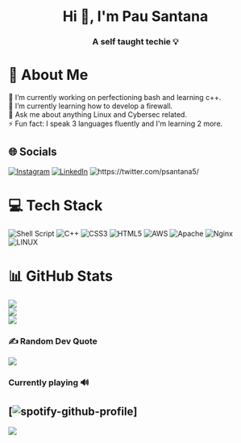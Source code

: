 <h1 align="center">Hi 👋, I'm Pau Santana</h1>
<h3 align="center">A self taught techie 💡</h3>

# 💫 About Me
🔭 I’m currently working on perfectioning bash and learning c++.<br>🌱 I’m currently learning how to develop a firewall.<br>💬 Ask me about anything Linux and Cybersec related.<br>⚡ Fun fact: I speak 3 languages fluently and I'm learning 2 more.


## 🌐 Socials
[![Instagram](https://img.shields.io/badge/Instagram-%23E4405F.svg?logo=Instagram&logoColor=white)](https://instagram.com/santanillo_xd) [![LinkedIn](https://img.shields.io/badge/LinkedIn-%230077B5.svg?logo=linkedin&logoColor=white)](https://linkedin.com/in/pau-santana-b12038225) <img alt="https://twitter.com/psantana5/" src="https://img.shields.io/twitter/url">



# 💻 Tech Stack
![Shell Script](https://img.shields.io/badge/shell_script-%23121011.svg?style=for-the-badge&logo=gnu-bash&logoColor=white) ![C++](https://img.shields.io/badge/c++-%2300599C.svg?style=for-the-badge&logo=c%2B%2B&logoColor=white) ![CSS3](https://img.shields.io/badge/css3-%231572B6.svg?style=for-the-badge&logo=css3&logoColor=white) ![HTML5](https://img.shields.io/badge/html5-%23E34F26.svg?style=for-the-badge&logo=html5&logoColor=white) ![AWS](https://img.shields.io/badge/AWS-%23FF9900.svg?style=for-the-badge&logo=amazon-aws&logoColor=white) ![Apache](https://img.shields.io/badge/apache-%23D42029.svg?style=for-the-badge&logo=apache&logoColor=white) ![Nginx](https://img.shields.io/badge/nginx-%23009639.svg?style=for-the-badge&logo=nginx&logoColor=white) ![LINUX](https://img.shields.io/badge/Linux-FCC624?style=for-the-badge&logo=linux&logoColor=black)

# 📊 GitHub Stats
![](https://github-readme-stats.vercel.app/api?username=psantana5&theme=nightowl&hide_border=false&include_all_commits=false&count_private=false)<br/>
![](https://github-readme-streak-stats.herokuapp.com/?user=psantana5&theme=nightowl&hide_border=false)<br/>
![](https://github-readme-stats.vercel.app/api/top-langs/?username=psantana5&theme=nightowl&hide_border=false&include_all_commits=false&count_private=false&layout=compact)

### ✍️ Random Dev Quote
![](https://quotes-github-readme.vercel.app/api?type=horizontal&theme=radical)

### Currently playing 🔊
[![spotify-github-profile](https://spotify-github-profile.vercel.app/api/view?uid=pausantanapi&cover_image=true&theme=default&show_offline=false&background_color=121212&interchange=false)]
---
[![](https://visitcount.itsvg.in/api?id=psantana5&icon=0&color=0)](https://visitcount.itsvg.in)


